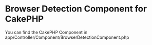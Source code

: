 
# Browser Detection Component for CakePHP

You can find the CakePHP Component in app/Controller/Component/BrowserDetectionComponent.php


